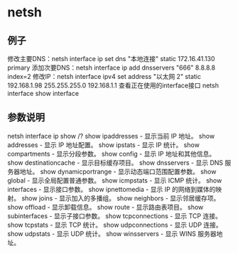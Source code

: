 # netsh
## 例子

修改主要DNS：netsh interface ip set dns "本地连接" static 172.16.41.130 primary
添加次要DNS：netsh interface ip add dnsservers "666" 8.8.8.8 index=2
修改IP：netsh interface ipv4 set address "以太网 2" static 192.168.1.98 255.255.255.0 192.168.1.1
查看正在使用的interface接口
netsh interface show interface

## 参数说明

netsh interface ip show /?
show ipaddresses - 显示当前 IP 地址。
show addresses - 显示 IP 地址配置。
show ipstats   - 显示 IP 统计。
show compartments - 显示分段参数。
show config    - 显示 IP 地址和其他信息。
show destinationcache - 显示目标缓存项目。
show dnsservers - 显示 DNS 服务器地址。
show dynamicportrange - 显示动态端口范围配置参数。
show global    - 显示全局配置普通参数。
show icmpstats - 显示 ICMP 统计。
show interfaces - 显示接口参数。
show ipnettomedia - 显示 IP 的网络到媒体的映射。
show joins     - 显示加入的多播组。
show neighbors - 显示邻居缓存项。
show offload   - 显示卸载信息。
show route     - 显示路由表项目。
show subinterfaces - 显示子接口参数。
show tcpconnections - 显示 TCP 连接。
show tcpstats  - 显示 TCP 统计。
show udpconnections - 显示 UDP 连接。
show udpstats  - 显示 UDP 统计。
show winsservers - 显示 WINS 服务器地址。